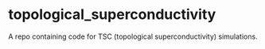 # topological_superconductivity
A repo containing code for TSC (topological superconductivity) simulations.

